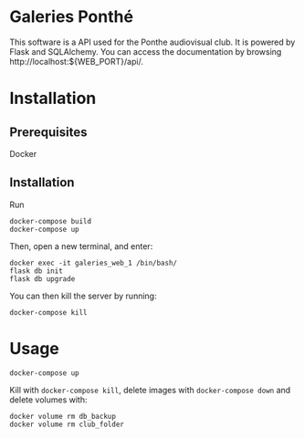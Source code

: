 # Galeries Ponthé

This software is a API used for the Ponthe audiovisual club. It is powered by Flask and SQLAlchemy. You can access the documentation by browsing http://localhost:${WEB_PORT}/api/.


# Installation

## Prerequisites

Docker

## Installation
Run

```
docker-compose build
docker-compose up
```

Then, open a new terminal, and enter:

```
docker exec -it galeries_web_1 /bin/bash/
flask db init
flask db upgrade
```

You can then kill the server by running:
```
docker-compose kill
```

# Usage


```
docker-compose up
```

Kill with `docker-compose kill`, delete images with `docker-compose down` and delete volumes with:

```
docker volume rm db_backup
docker volume rm club_folder
```
